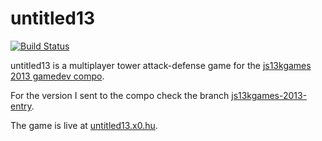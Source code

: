 # untitled13

[![Build Status](https://travis-ci.org/gheja/untitled13.png)](https://travis-ci.org/gheja/untitled13)

untitled13 is a multiplayer tower attack-defense game for the [js13kgames](http://js13kgames.com/) [2013 gamedev compo](http://2013.js13kgames.com/).

For the version I sent to the compo check the branch [js13kgames-2013-entry](https://github.com/gheja/untitled13/tree/js13kgames-2013-entry).

The game is live at [untitled13.x0.hu](http://untitled13.x0.hu/).
